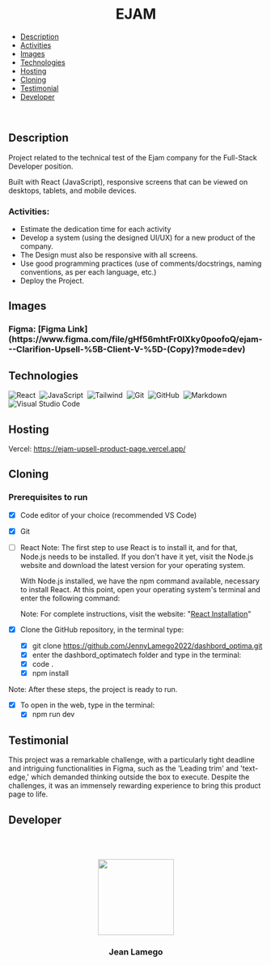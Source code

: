 # <h1 align="center">EJAM</h1>

- [Description](#description)
- [Activities](#activities)
- [Images](#images)
- [Technologies](#technologies)
- [Hosting](#hosting)
- [Cloning](#cloning)
- [Testimonial](#testimonial)
- [Developer](#developer)

<br>

## Description

Project related to the technical test of the Ejam company for the Full-Stack Developer position.

Built with React (JavaScript), responsive screens that can be viewed on desktops, tablets, and mobile devices.

### Activities:

- Estimate the dedication time for each activity
- Develop a system (using the designed UI/UX) for a new product of the company.
- The Design must also be responsive with all screens.
- Use good programming practices (use of comments/docstrings, naming conventions, as per each language, etc.)
- Deploy the Project.

## Images

<h3>Figma: [Figma Link](https://www.figma.com/file/gHf56mhtFr0lXky0poofoQ/ejam---Clarifion-Upsell-%5B-Client-V-%5D-(Copy)?mode=dev)</h3>

## Technologies

![React](https://img.shields.io/badge/-React-05122A?style=flat&logo=react)&nbsp;
![JavaScript](https://img.shields.io/badge/-JavaScript-05122A?style=flat&logo=javascript)&nbsp;
![Tailwind](https://img.shields.io/badge/-Tailwind-05122A?style=flat&logo=CSS3&logoColor=1572B6)&nbsp;
![Git](https://img.shields.io/badge/-Git-05122A?style=flat&logo=git)&nbsp;
![GitHub](https://img.shields.io/badge/-GitHub-05122A?style=flat&logo=github)&nbsp;
![Markdown](https://img.shields.io/badge/-Markdown-05122A?style=flat&logo=markdown)&nbsp;
![Visual Studio Code](https://img.shields.io/badge/-Visual%20Studio%20Code-05122A?style=flat&logo=visual-studio-code&logoColor=007ACC)&nbsp;

## Hosting

Vercel: https://ejam-upsell-product-page.vercel.app/

## Cloning

### Prerequisites to run <a name="id05"></a>

- [x] Code editor of your choice (recommended VS Code)
- [x] Git
- [ ] React
  Note: The first step to use React is to install it, and for that, Node.js needs to be installed. If you don't have it yet, visit the Node.js website and download the latest version for your operating system.
  
  With Node.js installed, we have the npm command available, necessary to install React. At this point, open your operating system's terminal and enter the following command:
  
  Note: For complete instructions, visit the website: "[React Installation](https://reactjs.org/learn/installation)"

- [x] Clone the GitHub repository, in the terminal type:
  - [x] git clone https://github.com/JennyLamego2022/dashbord_optima.git
  - [x] enter the dashbord_optimatech folder and type in the terminal:
  - [x] code .
  - [x] npm install

Note: After these steps, the project is ready to run.

- [x] To open in the web, type in the terminal:
  - [x] npm run dev

## Testimonial

This project was a remarkable challenge, with a particularly tight deadline and intriguing functionalities in Figma, such as the 'Leading trim' and 'text-edge,' which demanded thinking outside the box to execute. Despite the challenges, it was an immensely rewarding experience to bring this product page to life.

## Developer

<br><br>
<div align="center">
<img src="https://avatars.githubusercontent.com/u/112256751?v=4" width="150px"/>
<h3>Jean Lamego</h3>
</div>
